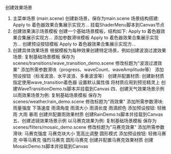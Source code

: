 创建效果场景
1. 主菜单场景 (main.scene)
创建新场景，保存为main.scene
场景结构搭建:
Apply to 着色器效果合集展示实现方...
挂载ShaderMenu脚本到Canvas节点
2. 创建效果演示场景模板
创建一个基础场景模板，结构如下:
Apply to 着色器效果合集展示实现方...
添加参数滑块模板
Apply to 着色器效果合集展示实现方...
创建预设按钮模板
Apply to 着色器效果合集展示实现方...
3. 创建具体效果场景
根据模板为每种效果创建特定场景，例如创建波浪过渡效果场景:
复制基础场景模板
保存为scenes/transitions/wave_transition_demo.scene
修改标题为"波浪过渡效果"
添加所需参数滑块（progress、waveCount、waveAmplitude等）
添加预设按钮（标准波浪、水平波浪、多重波浪等）
创建并配置材质:
创建新材质
指定使用wave_transition着色器
设置默认属性值
将材质应用到预览精灵上
创建WaveTransitionDemo.ts脚本并挂载到Canvas
四、创建天气效果场景示例
以雨效果场景为例:
复制基础场景模板
保存为scenes/weather/rain_demo.scene
修改标题为"雨效果"
添加所需参数滑块:
雨量强度
下落速度
雨滴角度
雨滴大小
雨滴长度
雨滴颜色
添加预设按钮:
轻微雨
大雨
暴雨
创建并配置雨效果材质
创建RainDemo.ts脚本并挂载到Canvas
五、创建滤镜效果场景示例
以马赛克效果为例:
复制基础场景模板
保存为scenes/filters/mosaic_demo.scene
修改标题为"马赛克效果"
添加所需参数滑块:
马赛克强度
马赛克块大小
宽高比调整
圆形模式
添加预设按钮:
轻微马赛克
中等马赛克
强烈马赛克
圆形马赛克
创建并配置马赛克效果材质
创建MosaicDemo.ts脚本并挂载到Canvas
